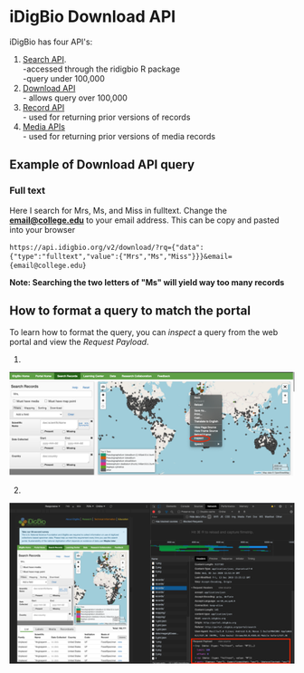 # iDigBio Download API    
iDigBio has four API's: 
  1. [Search API](https://github.com/idigbio/idigbio-search-api/wiki).  
    -accessed through the ridigbio R package   
    -query under 100,000   
  2. [Download API](https://www.idigbio.org/wiki/index.php/IDigBio_Download_API)  
    - allows query over 100,000   
  3. [Record API](https://www.idigbio.org/wiki/index.php/IDigBio_API#Record_.26_Media_APIs)  
    - used for returning prior versions of records   
  4. [Media APIs](https://www.idigbio.org/wiki/index.php/IDigBio_API#Record_.26_Media_APIs)    
    - used for returning prior versions of media records   
    
  
 ## Example of Download API query 
 ### Full text 
 Here I search for Mrs, Ms, and Miss in fulltext. Change the **email@college.edu** to your email address. This can be copy and pasted into your browser
 
 ```
 https://api.idigbio.org/v2/download/?rq={"data":{"type":"fulltext","value":{"Mrs","Ms","Miss"}}}&email={email@college.edu}
 ```
  
  **Note: Searching the two letters of "Ms" will yield way too many records**
  
  
  ## How to format a query to match the portal
  To learn how to format the query, you can *inspect* a query from the web portal and view the *Request Payload*.

 1. 
![image](./images/inspectChrome.png)
 
 2. 
 ![image](./images/inspectChromePart2.png)
